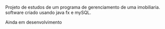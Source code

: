 Projeto de estudos de um programa de gerenciamento de uma imobiliaria.
software criado usando java fx e mySQL.


Ainda em desenvolvimento

